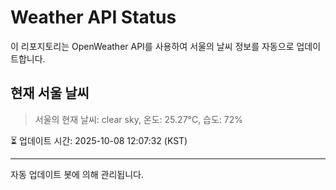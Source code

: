 
# Weather API Status

이 리포지토리는 OpenWeather API를 사용하여 서울의 날씨 정보를 자동으로 업데이트합니다.

## 현재 서울 날씨
> 서울의 현재 날씨: clear sky, 온도: 25.27°C, 습도: 72%

⏳ 업데이트 시간: 2025-10-08 12:07:32 (KST)

---
자동 업데이트 봇에 의해 관리됩니다.
